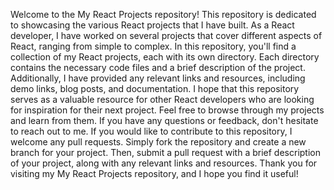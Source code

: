 Welcome to the My React Projects repository! This repository is dedicated to showcasing the various React projects that I have built. As a React developer, I have worked on several projects that cover different aspects of React, ranging from simple to complex. In this repository, you'll find a collection of my React projects, each with its own directory. Each directory contains the necessary code files and a brief description of the project. Additionally, I have provided any relevant links and resources, including demo links, blog posts, and documentation. I hope that this repository serves as a valuable resource for other React developers who are looking for inspiration for their next project. Feel free to browse through my projects and learn from them. If you have any questions or feedback, don't hesitate to reach out to me. If you would like to contribute to this repository, I welcome any pull requests. Simply fork the repository and create a new branch for your project. Then, submit a pull request with a brief description of your project, along with any relevant links and resources. Thank you for visiting my My React Projects repository, and I hope you find it useful!
